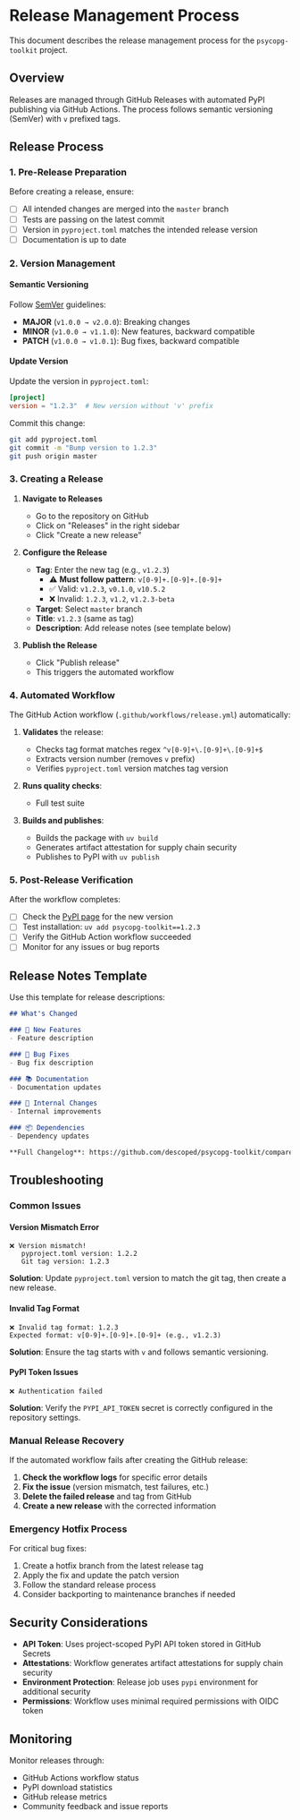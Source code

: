 # Release Management Process

This document describes the release management process for the `psycopg-toolkit` project.

## Overview

Releases are managed through GitHub Releases with automated PyPI publishing via GitHub Actions. The process follows semantic versioning (SemVer) with `v` prefixed tags.

## Release Process

### 1. Pre-Release Preparation

Before creating a release, ensure:

- [ ] All intended changes are merged into the `master` branch
- [ ] Tests are passing on the latest commit
- [ ] Version in `pyproject.toml` matches the intended release version
- [ ] Documentation is up to date

### 2. Version Management

#### Semantic Versioning
Follow [SemVer](https://semver.org/) guidelines:
- **MAJOR** (`v1.0.0 → v2.0.0`): Breaking changes
- **MINOR** (`v1.0.0 → v1.1.0`): New features, backward compatible
- **PATCH** (`v1.0.0 → v1.0.1`): Bug fixes, backward compatible

#### Update Version
Update the version in `pyproject.toml`:
```toml
[project]
version = "1.2.3"  # New version without 'v' prefix
```

Commit this change:
```bash
git add pyproject.toml
git commit -m "Bump version to 1.2.3"
git push origin master
```

### 3. Creating a Release

1. **Navigate to Releases**
   - Go to the repository on GitHub
   - Click on "Releases" in the right sidebar
   - Click "Create a new release"

2. **Configure the Release**
   - **Tag**: Enter the new tag (e.g., `v1.2.3`)
     - ⚠️ **Must follow pattern**: `v[0-9]+.[0-9]+.[0-9]+`
     - ✅ Valid: `v1.2.3`, `v0.1.0`, `v10.5.2`
     - ❌ Invalid: `1.2.3`, `v1.2`, `v1.2.3-beta`
   - **Target**: Select `master` branch
   - **Title**: `v1.2.3` (same as tag)
   - **Description**: Add release notes (see template below)

3. **Publish the Release**
   - Click "Publish release"
   - This triggers the automated workflow

### 4. Automated Workflow

The GitHub Action workflow (`.github/workflows/release.yml`) automatically:

1. **Validates** the release:
   - Checks tag format matches regex `^v[0-9]+\.[0-9]+\.[0-9]+$`
   - Extracts version number (removes `v` prefix)
   - Verifies `pyproject.toml` version matches tag version

2. **Runs quality checks**:
   - Full test suite

3. **Builds and publishes**:
   - Builds the package with `uv build`
   - Generates artifact attestation for supply chain security
   - Publishes to PyPI with `uv publish`

### 5. Post-Release Verification

After the workflow completes:

- [ ] Check the [PyPI page](https://pypi.org/project/psycopg-toolkit/) for the new version
- [ ] Test installation: `uv add psycopg-toolkit==1.2.3`
- [ ] Verify the GitHub Action workflow succeeded
- [ ] Monitor for any issues or bug reports

## Release Notes Template

Use this template for release descriptions:

```markdown
## What's Changed

### 🚀 New Features
- Feature description

### 🐛 Bug Fixes  
- Bug fix description

### 📚 Documentation
- Documentation updates

### 🔧 Internal Changes
- Internal improvements

### 📦 Dependencies
- Dependency updates

**Full Changelog**: https://github.com/descoped/psycopg-toolkit/compare/v1.2.2...v1.2.3
```

## Troubleshooting

### Common Issues

#### Version Mismatch Error
```
❌ Version mismatch!
   pyproject.toml version: 1.2.2
   Git tag version: 1.2.3
```

**Solution**: Update `pyproject.toml` version to match the git tag, then create a new release.

#### Invalid Tag Format
```
❌ Invalid tag format: 1.2.3
Expected format: v[0-9]+.[0-9]+.[0-9]+ (e.g., v1.2.3)
```

**Solution**: Ensure the tag starts with `v` and follows semantic versioning.

#### PyPI Token Issues
```
❌ Authentication failed
```

**Solution**: Verify the `PYPI_API_TOKEN` secret is correctly configured in the repository settings.

### Manual Release Recovery

If the automated workflow fails after creating the GitHub release:

1. **Check the workflow logs** for specific error details
2. **Fix the issue** (version mismatch, test failures, etc.)
3. **Delete the failed release** and tag from GitHub
4. **Create a new release** with the corrected information

### Emergency Hotfix Process

For critical bug fixes:

1. Create a hotfix branch from the latest release tag
2. Apply the fix and update the patch version
3. Follow the standard release process
4. Consider backporting to maintenance branches if needed

## Security Considerations

- **API Token**: Uses project-scoped PyPI API token stored in GitHub Secrets
- **Attestations**: Workflow generates artifact attestations for supply chain security  
- **Environment Protection**: Release job uses `pypi` environment for additional security
- **Permissions**: Workflow uses minimal required permissions with OIDC token

## Monitoring

Monitor releases through:
- GitHub Actions workflow status
- PyPI download statistics
- GitHub release metrics
- Community feedback and issue reports